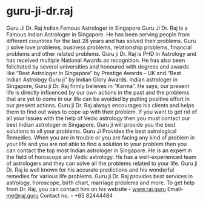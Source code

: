 # guru-ji-dr.raj
Guru Ji Dr. Raj Indian Famous Astrologer in Singapore   Guru Ji Dr. Raj is a Famous Indian Astrologer in Singapore. He has been serving people from different countries for the last 28 years and has solved their problems. Guru ji solve love problems, business problems, relationship problems, financial problems and other related problems.   Guru ji Dr. Raj is PHD in Astrology and has received multiple National Awards as recognition. He has also been felicitated by several universities and honoured with degrees and awards like “Best Astrologer in Singapore” by Prestige Awards – UK and “Best Indian Astrology Guru ji” by Indian Glory Awards. Indian astrologer in Singapore, Guru ji Dr. Raj firmly believes in “Karma”. He says, our present life is directly influenced by our own actions in the past and the problems that are yet to come in our life can be avoided by putting positive effort in our present actions. Guru ji Dr. Raj always encourages his clients and helps them to find out ways to cope up with their problem.  If you want to get rid of all your Issues with the help of Vedic astrology then you must contact our best Indian astrologer in Singapore. Guru ji  will provide you the best solutions to all your problems. Guru Ji Provides the best astrological Remedies.  When you are in trouble or you are facing any kind of problem in your life and you are not able to find a solution to your problem then you can contact the top most Indian astrologer in Singapore. He is an expert in the field of horoscope and Vedic astrology. He has a well-experienced team of astrologers and they can solve all the problems related to your life. Guru ji Dr. Raj  is well known for his accurate predictions and his wonderful remedies for various life problems. Guru ji Dr. Raj provides best services in astrology,  horoscope, birth chart, marriage problems and more. To get help from Dr. Raj, you can contact him on his website - www.raj.guru Email- me@raj.guru Contact no. - +65 82444484
